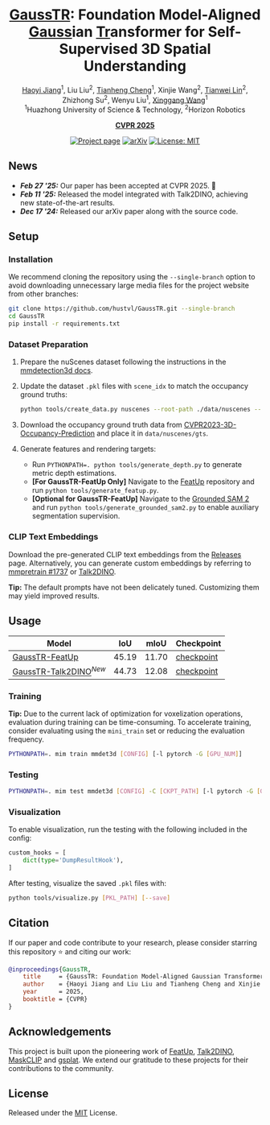 <div align="center">

# [GaussTR](): Foundation Model-Aligned [Gauss]()ian [Tr]()ansformer for Self-Supervised 3D Spatial Understanding

[Haoyi Jiang](https://scholar.google.com/citations?user=_45BVtQAAAAJ)<sup>1</sup>, Liu Liu<sup>2</sup>, [Tianheng Cheng](https://scholar.google.com/citations?user=PH8rJHYAAAAJ)<sup>1</sup>, Xinjie Wang<sup>2</sup>,
[Tianwei Lin](https://wzmsltw.github.io/)<sup>2</sup>, Zhizhong Su<sup>2</sup>, Wenyu Liu<sup>1</sup>, [Xinggang Wang](https://xwcv.github.io/)<sup>1</sup><br>
<sup>1</sup>Huazhong University of Science & Technology, <sup>2</sup>Horizon Robotics

[**CVPR 2025**]()

[![Project page](https://img.shields.io/badge/project%20page-hustvl.github.io%2FGaussTR-blue)](https://hustvl.github.io/GaussTR/)
[![arXiv](https://img.shields.io/badge/arXiv-2412.13193-red?logo=arXiv&logoColor=red)](https://arxiv.org/abs/2412.13193)
[![License: MIT](https://img.shields.io/github/license/hustvl/GaussTR)](LICENSE)

</div>

## News

* ***Feb 27 '25:*** Our paper has been accepted at CVPR 2025. 🎉
* ***Feb 11 '25:*** Released the model integrated with Talk2DINO, achieving new state-of-the-art results.
* ***Dec 17 '24:*** Released our arXiv paper along with the source code.

## Setup

### Installation

We recommend cloning the repository using the `--single-branch` option to avoid downloading unnecessary large media files for the project website from other branches:

```bash
git clone https://github.com/hustvl/GaussTR.git --single-branch
cd GaussTR
pip install -r requirements.txt
```

### Dataset Preparation

1. Prepare the nuScenes dataset following the instructions in the [mmdetection3d docs](https://mmdetection3d.readthedocs.io/en/latest/user_guides/dataset_prepare.html#nuscenes).
2. Update the dataset `.pkl` files with `scene_idx` to match the occupancy ground truths:

    ```bash
    python tools/create_data.py nuscenes --root-path ./data/nuscenes --out-dir ./data/nuscenes --extra-tag nuscenes
    ```

3. Download the occupancy ground truth data from [CVPR2023-3D-Occupancy-Prediction](https://github.com/CVPR2023-3D-Occupancy-Prediction/CVPR2023-3D-Occupancy-Prediction) and place it in `data/nuscenes/gts`.
4. Generate features and rendering targets:

    * Run `PYTHONPATH=. python tools/generate_depth.py` to generate metric depth estimations.
    * **[For GaussTR-FeatUp Only]** Navigate to the [FeatUp](https://github.com/mhamilton723/FeatUp) repository and run `python tools/generate_featup.py`.
    * **[Optional for GaussTR-FeatUp]** Navigate to the [Grounded SAM 2](https://github.com/IDEA-Research/Grounded-SAM-2) and run `python tools/generate_grounded_sam2.py` to enable auxiliary segmentation supervision.

### CLIP Text Embeddings

Download the pre-generated CLIP text embeddings from the [Releases](https://github.com/hustvl/GaussTR/releases/) page.  Alternatively, you can generate custom embeddings by referring to [mmpretrain #1737](https://github.com/open-mmlab/mmpretrain/pull/1737) or [Talk2DINO](https://github.com/lorebianchi98/Talk2DINO).

**Tip:** The default prompts have not been delicately tuned. Customizing them may yield improved results.

## Usage

|                               Model                               |  IoU  |  mIoU |                                                 Checkpoint                                                 |
| ----------------------------------------------------------------- | ----- | ----- | ---------------------------------------------------------------------------------------------------------- |
| [GaussTR-FeatUp](configs/gausstr_featup.py)                       | 45.19 | 11.70 | [checkpoint](https://github.com/hustvl/GaussTR/releases/download/v1.0/gausstr_featup_e24_miou11.70.pth)    |
| [GaussTR-Talk2DINO](configs/gausstr_talk2dino.py)<sup>*New*</sup> | 44.73 | 12.08 | [checkpoint](https://github.com/hustvl/GaussTR/releases/download/v1.0/gausstr_talk2dino_e24_miou12.08.pth) |

### Training

**Tip:** Due to the current lack of optimization for voxelization operations, evaluation during training can be time-consuming. To accelerate training, consider evaluating using the `mini_train` set or reducing the evaluation frequency.

```bash
PYTHONPATH=. mim train mmdet3d [CONFIG] [-l pytorch -G [GPU_NUM]]
```

### Testing

```bash
PYTHONPATH=. mim test mmdet3d [CONFIG] -C [CKPT_PATH] [-l pytorch -G [GPU_NUM]]
```

### Visualization

To enable visualization, run the testing with the following included in the config:

```python
custom_hooks = [
    dict(type='DumpResultHook'),
]
```

After testing, visualize the saved `.pkl` files with:

```bash
python tools/visualize.py [PKL_PATH] [--save]
```

## Citation

If our paper and code contribute to your research, please consider starring this repository :star: and citing our work:

```BibTeX
@inproceedings{GaussTR,
    title     = {GaussTR: Foundation Model-Aligned Gaussian Transformer for Self-Supervised 3D Spatial Understanding},
    author    = {Haoyi Jiang and Liu Liu and Tianheng Cheng and Xinjie Wang and Tianwei Lin and Zhizhong Su and Wenyu Liu and Xinggang Wang},
    year      = 2025,
    booktitle = {CVPR}
}
```

## Acknowledgements

This project is built upon the pioneering work of [FeatUp](https://github.com/mhamilton723/FeatUp), [Talk2DINO](https://github.com/lorebianchi98/Talk2DINO), [MaskCLIP](https://github.com/chongzhou96/MaskCLIP) and [gsplat](https://github.com/nerfstudio-project/gsplat). We extend our gratitude to these projects for their contributions to the community.

## License

Released under the [MIT](LICENSE) License.
